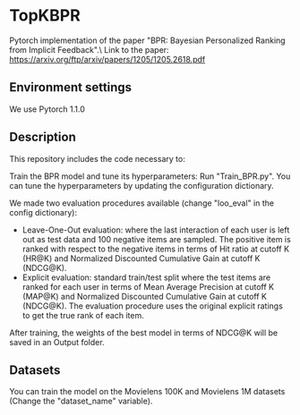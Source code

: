 # TopKBPR
Pytorch implementation of the paper "BPR: Bayesian Personalized Ranking from Implicit Feedback".\\
Link to the paper: https://arxiv.org/ftp/arxiv/papers/1205/1205.2618.pdf

## Environment settings
We use Pytorch 1.1.0

## Description
This repository includes the code necessary to:

Train the BPR model and tune its hyperparameters: Run "Train_BPR.py". You can tune the hyperparameters by updating the configuration dictionary. 

We made two evaluation procedures available (change "loo_eval" in the config dictionary):
* Leave-One-Out evaluation: where the last interaction of each user is left out as test data and 100 negative items are sampled. The positive item is ranked with respect to the negative items in terms of Hit ratio at cutoff K (HR@K) and Normalized Discounted Cumulative Gain at cutoff K (NDCG@K).
* Explicit evaluation: standard train/test split where the test items are ranked for each user in terms of Mean Average Precision at cutoff K (MAP@K) and Normalized Discounted Cumulative Gain at cutoff K (NDCG@K). The evaluation procedure uses the original explicit ratings to get the true rank of each item.

After training, the weights of the best model in terms of NDCG@K will be saved in an Output folder.

## Datasets
You can train the model on the Movielens 100K and Movielens 1M datasets (Change the "dataset_name" variable). 
